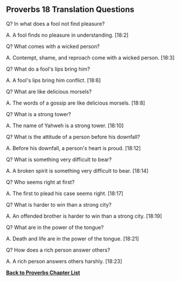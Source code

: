 ## Proverbs 18 Translation Questions ##

Q? In what does a fool not find pleasure?

A. A fool finds no pleasure in understanding. [18:2]

Q? What comes with a wicked person?

A. Contempt, shame, and reproach come with a wicked person. [18:3]

Q? What do a fool's lips bring him?

A. A fool's lips bring him conflict. [18:6]

Q? What are like delicious morsels?

A. The words of a gossip are like delicious morsels. [18:8]

Q? What is a strong tower?

A. The name of Yahweh is a strong tower. [18:10]

Q? What is the attitude of a person before his downfall?

A. Before his downfall, a person's heart is proud. [18:12]

Q? What is something very difficult to bear?

A. A broken spirit is something very difficult to bear. [18:14]

Q? Who seems right at first?

A. The first to plead his case seems right. [18:17]

Q? What is harder to win than a strong city?

A. An offended brother is harder to win than a strong city. [18:19]

Q? What are in the power of the tongue?

A. Death and life are in the power of the tongue. [18:21]

Q? How does a rich person answer others?

A. A rich person answers others harshly. [18:23]

__[Back to Proverbs Chapter List](./)__

